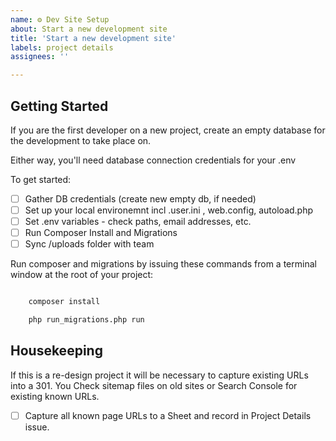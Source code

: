 ```yaml
---
name: ⚙️ Dev Site Setup
about: Start a new development site
title: 'Start a new development site'
labels: project details
assignees: ''

---
```



## Getting Started

If you are the first developer on a new project, create an empty database for the development to take place on.

Either way, you'll need database connection credentials for your .env

To get started:

- [ ] Gather DB credentials (create new empty db, if needed)
- [ ] Set up your local environemnt incl .user.ini , web.config, autoload.php
- [ ] Set .env variables - check paths, email addresses, etc.
- [ ] Run Composer Install and Migrations
- [ ] Sync /uploads folder with team

Run composer and migrations by issuing these commands from a terminal window at the root of your project:

``` bash

    composer install

    php run_migrations.php run

```

## Housekeeping

If this is a re-design project it will be necessary to capture existing URLs into a 301. You Check sitemap files on old sites or Search Console for existing known URLs.

- [ ] Capture all known page URLs to a Sheet and record in Project Details issue.

